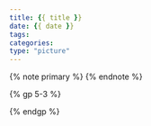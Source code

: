 ```yaml
---
title: {{ title }}
date: {{ date }}
tags:
categories:
type: "picture"
---
```


{% note primary %} {% endnote %}
<meta name="referrer" content="no-referrer" />


<!--more-->
{% gp 5-3 %}

{% endgp %}